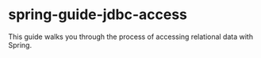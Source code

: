 # spring-guide-jdbc-access
This guide walks you through the process of accessing relational data with Spring.
